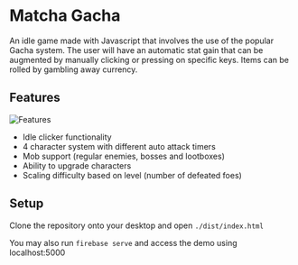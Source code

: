 # Matcha Gacha

An idle game made with Javascript that involves the use of the popular Gacha system. The user will have an automatic stat gain that can be augmented by manually clicking or pressing on specific keys. Items can be rolled by gambling away currency.

## Features

![Features](https://imgur.com/oEblT7S)

- Idle clicker functionality
- 4 character system with different auto attack timers
- Mob support (regular enemies, bosses and lootboxes)
- Ability to upgrade characters
- Scaling difficulty based on level (number of defeated foes)

## Setup
Clone the repository onto your desktop and open `./dist/index.html`

You may also run `firebase serve` and access the demo using localhost:5000

